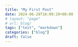 ```yaml
---
title: "My First Post"
date: 2024-06-28T16:09:29+08:00
# layout: "page"
# url: blog/
tags: ["test", "markdown"]
categories: ["blog"] 
draft: false
---
```


